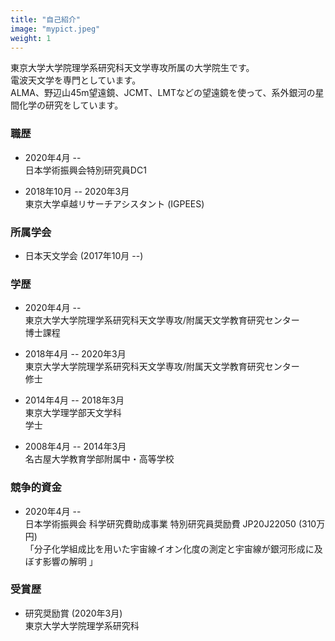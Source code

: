 ```yaml
---
title: "自己紹介"
image: "mypict.jpeg"
weight: 1
---
```


東京大学大学院理学系研究科天文学専攻所属の大学院生です。
<br>
電波天文学を専門としています。
<br>
ALMA、野辺山45m望遠鏡、JCMT、LMTなどの望遠鏡を使って、系外銀河の星間化学の研究をしています。

### 職歴
* 2020年4月 --
<br>日本学術振興会特別研究員DC1

* 2018年10月 -- 2020年3月
<br>東京大学卓越リサーチアシスタント (IGPEES)

### 所属学会
* 日本天文学会 (2017年10月 --)

### 学歴
* 2020年4月 --
<br>東京大学大学院理学系研究科天文学専攻/附属天文学教育研究センター
<br>博士課程

* 2018年4月 -- 2020年3月
<br>東京大学大学院理学系研究科天文学専攻/附属天文学教育研究センター
<br>修士

* 2014年4月 -- 2018年3月
<br>東京大学理学部天文学科
<br>学士

* 2008年4月 -- 2014年3月
<br>名古屋大学教育学部附属中・高等学校

### 競争的資金
* 2020年4月 --
<br>日本学術振興会 科学研究費助成事業 特別研究員奨励費 JP20J22050 (310万円)
<br>「分子化学組成比を用いた宇宙線イオン化度の測定と宇宙線が銀河形成に及ぼす影響の解明 」

### 受賞歴
* 研究奨励賞 (2020年3月)
<br>東京大学大学院理学系研究科
